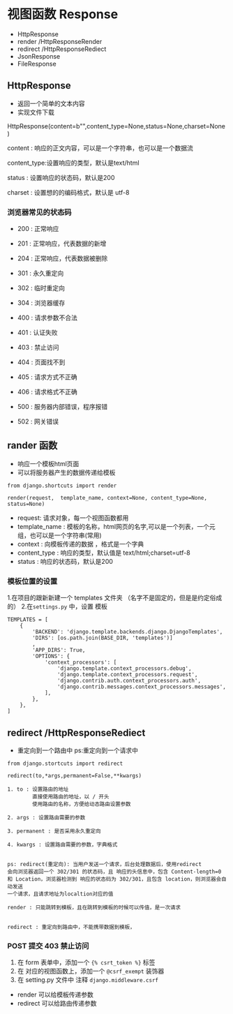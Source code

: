 # 视图函数 Response

- HttpResponse
- render /HttpResponseRender
- redirect /HttpResponseRediect
- JsonResponse
- FileResponse

## HttpResponse

- 返回一个简单的文本内容
- 实现文件下载

HttpResponse(content=b"",content_type=None,status=None,charset=None)

 content : 响应的正文内容，可以是一个字符串，也可以是一个数据流
 
 content_type:设置响应的类型，默认是text/html
 
 status : 设置响应的状态码，默认是200
 
 charset : 设置想的的编码格式，默认是 utf-8
 
 ### 浏览器常见的状态码

- 200 : 正常响应
- 201 : 正常响应，代表数据的新增
- 204 : 正常响应，代表数据被删除

- 301 : 永久重定向
- 302 : 临时重定向
- 304 : 浏览器缓存

- 400 : 请求参数不合法
- 401 : 认证失败
- 403 : 禁止访问
- 404 : 页面找不到
- 405 : 请求方式不正确
- 406 : 请求格式不正确

- 500 : 服务器内部错误，程序报错	
- 502 : 网关错误

## rander 函数

- 响应一个模板html页面
- 可以将服务器产生的数据传递给模板

`from django.shortcuts import render`

`render(request,  template_name, context=None, content_type=None, status=None)`

- request: 请求对象，每一个视图函数都用
- template_name : 模板的名称，html网页的名字,可以是一个列表，一个元组，也可以是一个字符串(常用) 
- context : 向模板传递的数据 ，格式是一个字典
- content_type : 响应的类型，默认值是 text/html;charset=utf-8
- status : 响应的状态码，默认是200


### 模板位置的设置

1.在项目的跟新新建一个 templates 文件夹 （名字不是固定的，但是是约定俗成的）
2.在`settings.py` 中，设置 模板 

```
TEMPLATES = [
    {
        'BACKEND': 'django.template.backends.django.DjangoTemplates',
        'DIRS': [os.path.join(BASE_DIR, 'templates')]
        ,
        'APP_DIRS': True,
        'OPTIONS': {
            'context_processors': [
                'django.template.context_processors.debug',
                'django.template.context_processors.request',
                'django.contrib.auth.context_processors.auth',
                'django.contrib.messages.context_processors.messages',
            ],
        },
    },
]

```
## redirect /HttpResponseRediect

- 重定向到一个路由中 ps:重定向到一个请求中

```
from django.stortcuts import redirect

redirect(to,*args,permanent=False,**kwargs)

1. to : 设置路由的地址
	    直接使用路由的地址，以 / 开头
		使用路由的名称，方便给动态路由设置参数

2. args : 设置路由需要的参数

3. permanent : 是否采用永久重定向

4. kwargs : 设置路由需要的参数，字典格式


ps: redirect(重定向): 当用户发送一个请求，后台处理数据后，使用redirect
会向浏览器返回一个 302/301 的状态码，且 响应的头信息中，包含 Content-length=0
和 Location，浏览器检测到 响应的状态码为 302/301，且包含 location，则浏览器会自动发送
一个请求，且请求地址为localtion对应的值

render : 只能跳转到模板，且在跳转到模板的时候可以传值，是一次请求


redirect : 重定向到路由中，不能携带数据到模板，
```

### POST 提交 403 禁止访问

1. 在 form 表单中，添加一个 `{% csrt_token %}`  标签
2. 在 对应的视图函数上，添加一个 `@csrf_exempt` 装饰器
3. 在 setting.py 文件中 注释 `django.middleware.csrf`



- render 可以给模板传递参数
- redirect 可以给路由传递参数